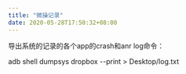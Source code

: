 ```yaml
---
title: "微操记录"
date: 2020-05-28T17:50:32+08:00
---
```


导出系统的记录的各个app的crash和anr log命令：

adb shell dumpsys dropbox  --print > Desktop/log.txt
